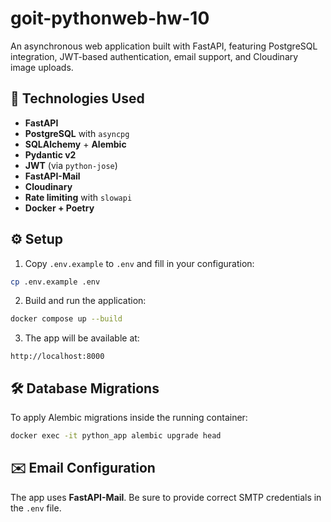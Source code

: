 # goit-pythonweb-hw-10

An asynchronous web application built with FastAPI, featuring PostgreSQL integration, JWT-based authentication, email
support, and Cloudinary image uploads.

## 🚀 Technologies Used

- **FastAPI**
- **PostgreSQL** with `asyncpg`
- **SQLAlchemy** + **Alembic**
- **Pydantic v2**
- **JWT** (via `python-jose`)
- **FastAPI-Mail**
- **Cloudinary**
- **Rate limiting** with `slowapi`
- **Docker + Poetry**

## ⚙️ Setup

1. Copy `.env.example` to `.env` and fill in your configuration:

```bash
cp .env.example .env
```

2. Build and run the application:

```bash
docker compose up --build
```

3. The app will be available at:

```
http://localhost:8000
```

## 🛠️ Database Migrations

To apply Alembic migrations inside the running container:

```bash
docker exec -it python_app alembic upgrade head
```

## ✉️ Email Configuration

The app uses **FastAPI-Mail**. Be sure to provide correct SMTP credentials in the `.env` file.